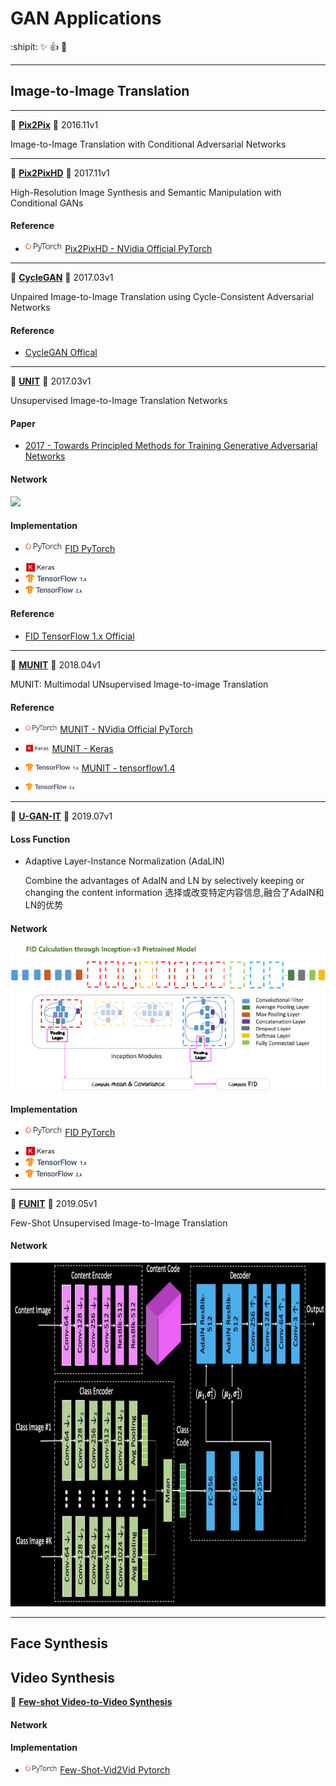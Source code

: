 # GAN Applications

:shipit: :sparkles: :+1: :clap:
********

## Image-to-Image Translation

********
:strawberry:  [**Pix2Pix**](https://arxiv.org/pdf/1611.07004.pdf)   :date:   2016.11v1

Image-to-Image Translation with Conditional Adversarial Networks



********
:strawberry:  [**Pix2PixHD**](https://arxiv.org/pdf/1711.11585.pdf)   :date:   2017.11v1

High-Resolution Image Synthesis and Semantic Manipulation with Conditional GANs


#### Reference 

-  <img src="../../README/images/pytorch.png" height="15">  [Pix2PixHD - NVidia Official PyTorch](https://github.com/NVIDIA/pix2pixHD)



********
:strawberry:  [**CycleGAN**](https://arxiv.org/pdf/1703.10593.pdf)   :date:   2017.03v1

Unpaired Image-to-Image Translation using Cycle-Consistent Adversarial Networks



#### Reference 

- [CycleGAN Offical](https://github.com/junyanz/CycleGAN)


********

:strawberry:  [**UNIT**](https://arxiv.org/pdf/1703.00848.pdf)   :date:   2017.03v1

Unsupervised Image-to-Image Translation Networks



#### Paper

- [2017 - Towards Principled Methods for Training Generative Adversarial Networks](https://arxiv.org/pdf/1701.04862.pdf)

#### Network 

   <img src="../README/images/fidcalc.png"> 

#### Implementation 

- <img src="../../README/images/pytorch.png" height="15">  [FID PyTorch](https://github.com/mseitzer/pytorch-fid)

- <img src="../../README/images/keras.png" height="15">

- <img src="../../README/images/tf1.png" height="15">

- <img src="../../README/images/tf2.png" height="15">   


#### Reference 

- [FID TensorFlow 1.x Official](https://github.com/bioinf-jku/TTUR)


********
:strawberry:  [**MUNIT**](https://arxiv.org/pdf/1804.04732.pdf)   :date:   2018.04v1

MUNIT: Multimodal UNsupervised Image-to-image Translation

#### Reference 

-  <img src="../../README/images/pytorch.png" height="13">  [MUNIT - NVidia Official PyTorch](https://github.com/NVlabs/MUNIT)

- <img src="./README/images/keras.png" height="12"> [MUNIT - Keras](https://github.com/shaoanlu/MUNIT-keras)

- <img src="./README/images/tf1.png" height="13"> [MUNIT - tensorflow1.4](https://github.com/taki0112/MUNIT-Tensorflow)

- <img src="./README/images/tf2.png" height="13"> 

********

:strawberry:  [**U-GAN-IT**](https://arxiv.org/pdf/1907.10830.pdf)   :date:   2019.07v1

#### Loss Function 

   - Adaptive Layer-Instance Normalization (AdaLIN)

      Combine the advantages of AdaIN and LN by selectively keeping or changing the content information
      选择或改变特定内容信息,融合了AdaIN和LN的优势

#### Network 

   <img src="../../README/images/fidcalc.png"> 

#### Implementation 

- <img src="../../README/images/pytorch.png" height="15">  [FID PyTorch](https://github.com/mseitzer/pytorch-fid)

- <img src="../../README/images/keras.png" height="15">

- <img src="../../README/images/tf1.png" height="15">

- <img src="../../README/images/tf2.png" height="15">   


********

:strawberry:  [**FUNIT**](https://arxiv.org/pdf/1905.01723.pdf)   :date:   2019.05v1

Few-Shot Unsupervised Image-to-Image Translation


#### Network 

   <img src="../../README/images/funit_block.jpg" height=550> 

********



## Face Synthesis





## Video Synthesis

:tomato: [**Few-shot Video-to-Video Synthesis**](https://arxiv.org/pdf/1910.12713.pdf)




#### Network




#### Implementation 

- <img src="../../README/images/pytorch.png" height="13">  [Few-Shot-Vid2Vid Pytorch](https://github.com/NVlabs/few-shot-vid2vid)

